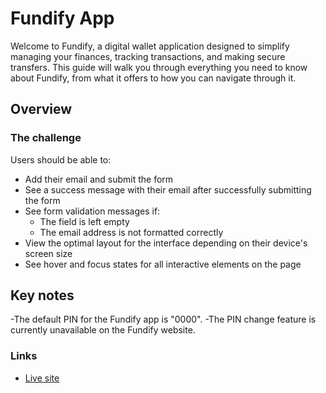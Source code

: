 # Fundify App

Welcome to Fundify, a digital wallet application designed to simplify managing your finances, tracking transactions, and making secure transfers. This guide will walk you through everything you need to know about Fundify, from what it offers to how you can navigate through it.


## Overview

### The challenge

Users should be able to:

- Add their email and submit the form
- See a success message with their email after successfully submitting the form
- See form validation messages if:
  - The field is left empty
  - The email address is not formatted correctly
- View the optimal layout for the interface depending on their device's screen size
- See hover and focus states for all interactive elements on the page

## Key notes

-The default PIN for the Fundify app is "0000".
-The PIN change feature is currently unavailable on the Fundify website.

### Links

- [Live site]()




